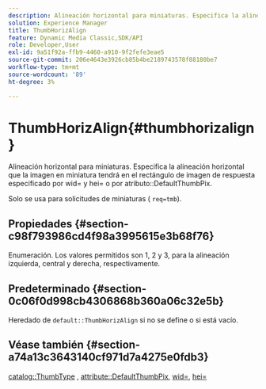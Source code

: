 ```yaml
---
description: Alineación horizontal para miniaturas. Especifica la alineación horizontal que la imagen en miniatura tendrá en el rectángulo de imagen de respuesta especificado por wid= y hei= o por el atributo DefaultThumbPix.
solution: Experience Manager
title: ThumbHorizAlign
feature: Dynamic Media Classic,SDK/API
role: Developer,User
exl-id: 9a51f92a-ffb9-4460-a910-9f2fefe3eae5
source-git-commit: 206e4643e3926cb85b4be2189743578f88180be7
workflow-type: tm+mt
source-wordcount: '89'
ht-degree: 3%

---
```


# ThumbHorizAlign{#thumbhorizalign}

Alineación horizontal para miniaturas. Especifica la alineación horizontal que la imagen en miniatura tendrá en el rectángulo de imagen de respuesta especificado por wid= y hei= o por atributo::DefaultThumbPix.

Solo se usa para solicitudes de miniaturas ( `req=tmb`).

## Propiedades {#section-c98f793986cd4f98a3995615e3b68f76}

Enumeración. Los valores permitidos son 1, 2 y 3, para la alineación izquierda, central y derecha, respectivamente.

## Predeterminado {#section-0c06f0d998cb4306868b360a06c32e5b}

Heredado de `default::ThumbHorizAlign` si no se define o si está vacío.

## Véase también {#section-a74a13c3643140cf971d7a4275e0fdb3}

[catalog::ThumbType](../../../../../is-api/image-catalog/image-serving-api-ref/c-image-catalog-reference/c-image-svg-data-reference/c-image-data-reference/r-thumbtype-cat.md#reference-41149ddffc8749cba2f8d9c8e2611e03) , [attribute::DefaultThumbPix](../../../../../is-api/image-catalog/image-serving-api-ref/c-image-catalog-reference/c-attributes-reference/r-defaultthumbpix.md#reference-cf52bb74bed2466e8bc8adb0cacd6141), [wid=](../../../../../is-api/http-ref/image-serving-api-ref/c-http-protocol-reference/c-command-reference/r-is-http-wid.md#reference-bfeadcb67bf4485f851eb21345527e47), [hei=](../../../../../is-api/http-ref/image-serving-api-ref/c-http-protocol-reference/c-command-reference/r-is-http-hei.md#reference-6d6f556ccc0e4b98a815e8a5c1944a96)
